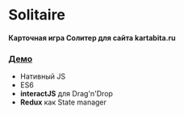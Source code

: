 # Solitaire

#### Карточная игра Солитер для сайта kartabita.ru


### [Демо](http://www.kartabita.ru/v4/dist/solitaire-socket/)


* Нативный JS
* ES6
* **interactJS** для Drag'n'Drop
* **Redux** как State manager


